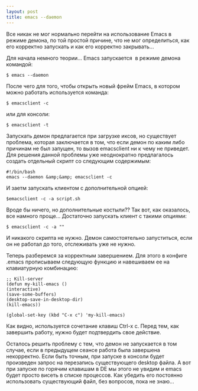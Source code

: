```yaml
--- 
layout: post
title: emacs --daemon
---
```

Все никак не мог нормально перейти на использование Emacs в режиме демона, по той простой причине, что не мог определиться, как его корректно запускать и как его корректно закрывать...

Для начала немного теории... Emacs запускается  в режиме демона командой:

    $ emacs --daemon

После чего для того, чтобы открыть новый фрейм Emacs, в котором можно работать используется команда:

    $ emacsclient -c

или для консоли:

    $ emacsclient -t

Запускать демон предлагается при загрузке иксов, но существует проблема, которая заключается в том, что если демон по каким либо причинам не был запущен, то вызов emacsclient ни к чему не приведет. Для решения данной проблемы уже неоднократно предлагалось создать отдельный скрипт со следующим содержимым:

    #!/bin/bash
    emacs --daemon &amp;&amp; emacsclient -c

И заетм запускать клиентом с дополнительной опцией:

    $emacsclient -c -a script.sh

Вроде бы ничего, но дополнительные костыли?? Так вот, как оказалось, все намного проще... Достаточно запускать клиент с такими опциями:

    $ emacsclient -c -a ""

И никакого скрипта не нужно. Демон самостоятельно запуститься, если он не работал до того, отслеживать уже не нужно.

Теперь разберемся за корректным завершением. Для этого в конфиге .emacs прописываем следующую функцию и навешиваем ее на клавиатурную комбинацию:

    ;; Kill-server
    (defun my-kill-emacs ()
    (interactive)
    (save-some-buffers)
    (desktop-save-in-desktop-dir)
    (kill-emacs))

    (global-set-key (kbd "C-x c") 'my-kill-emacs)

Как видно, используется сочетание клавиш Ctrl-x c. Перед тем, как завершить работу, нужно будет подтвердить свое действие.

Осталось решить проблему с тем, что демон не запускается в том случае, если в предыдущем сеансе работа была завершена некорректно. Если быть точным, при запуске в консоли будет произведен запрос на перезапись существующего desktop файла. А вот при запуске по горячим клавишам в DE мы этого не увидим и emacs будет просто висеть в списке процессов. Как убедить его постоянно использовать существующий файл, без вопросов, пока не знаю...
